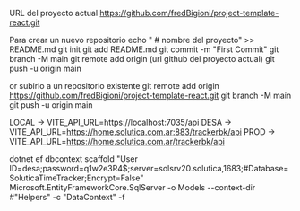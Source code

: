 ﻿
URL del proyecto actual https://github.com/fredBigioni/project-template-react.git

Para crear un nuevo repositorio
echo " # nombre del proyecto" >> README.md
git init
git add README.md
git commit -m "First Commit"
git branch -M main
git remote add origin (url github del proyecto actual)
git push -u origin main

or subirlo a un repositorio existente
git remote add origin https://github.com/fredBigioni/project-template-react.git
git branch -M main
git push -u origin main

LOCAL -> VITE_API_URL=https://localhost:7035/api
DESA ->  VITE_API_URL=https://home.solutica.com.ar:883/trackerbk/api
PROD ->  VITE_API_URL=https://home.solutica.com.ar/trackerbk/api

dotnet ef dbcontext scaffold "User ID=desa;password=q1w2e3R4$;server=solsrv20.solutica,1683;#Database=SoluticaTimeTracker;Encrypt=False" Microsoft.EntityFrameworkCore.SqlServer -o Models --context-dir #"Helpers" -c "DataContext" -f
